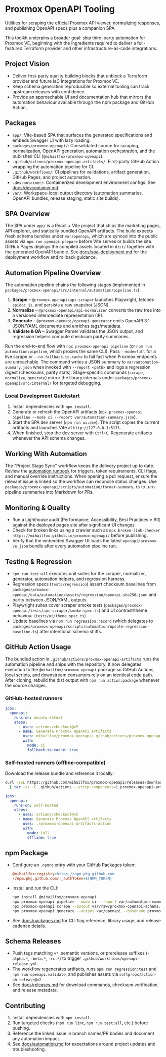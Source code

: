 # Proxmox OpenAPI Tooling

Utilities for scraping the official Proxmox API viewer, normalizing responses, and publishing OpenAPI specs plus a companion SPA.

This toolkit underpins a broader goal: ship third-party automation for Proxmox VE, beginning with the ingredients required
to deliver a full-featured Terraform provider and other infrastructure-as-code integrations.

## Project Vision
- Deliver first-party quality building blocks that unblock a Terraform provider and future IaC integrations for Proxmox VE.
- Keep schema generation reproducible so external tooling can track upstream releases with confidence.
- Provide an approachable UI and documentation hub that mirrors the automation behaviour available through the npm package and GitHub Action.

## Packages
- `app/`: Vite-based SPA that surfaces the generated specifications and embeds Swagger UI with lazy loading.
- `packages/proxmox-openapi/`: Consolidated source for scraping, normalization, OpenAPI generation, automation orchestration, and the published CLI (`@mihailfox/proxmox-openapi`).
- `.github/actions/proxmox-openapi-artifacts/`: First-party GitHub Action wrapping the automation pipeline for CI.
- `.github/workflows/`: CI pipelines for validations, artifact generation, GitHub Pages, and project automation.
- `.devcontainer/`: Containerized development environment configs. See [docs/devcontainer.md](docs/devcontainer.md).
- `var/`: Workspace-local output directory (automation summaries, OpenAPI bundles, release staging, static site builds).

## SPA Overview
The SPA under `app/` is a React + Vite project that ships the marketing pages, API explorer, and statically bundled
OpenAPI artifacts. The build expects fresh schema bundles under `var/openapi`, which are synced into the public assets
via `npm run openapi:prepare` before Vite serves or builds the site. GitHub Pages deploys the compiled assets located in
`dist/` together with the generated OpenAPI bundle. See [docs/spa-deployment.md](docs/spa-deployment.md) for the
deployment workflow and rollback guidance.

## Automation Pipeline Overview
The automation pipeline chains the following stages (implemented in `packages/proxmox-openapi/src/internal/automation/pipeline.ts`):
1. **Scrape** – `@proxmox-openapi/api-scraper` launches Playwright, fetches `apidoc.js`, and persists a raw snapshot (JSON).
2. **Normalize** – `@proxmox-openapi/api-normalizer` converts the raw tree into a versioned intermediate representation (IR).
3. **Generate** – `@proxmox-openapi/openapi-generator` emits OpenAPI 3.1 JSON/YAML documents and enriches tags/metadata.
4. **Validate & QA** – Swagger Parser validates the JSON output, and regression helpers compute checksum parity summaries.

Run the end-to-end flow with `npx proxmox-openapi pipeline` (or `npm run automation:pipeline`, which proxies the same CLI).
Pass `--mode=full` for a live scrape or `--no-fallback-to-cache` to fail fast when Proxmox endpoints are unreachable. The
command writes a JSON summary to `var/automation-summary.json` when invoked with `--report <path>` and logs a regression
digest (checksums, parity stats). Stage-specific commands (`scrape`, `normalize`, `generate`) mirror the library internals
under `packages/proxmox-openapi/src/internal/` for targeted debugging.

### Local Development Quickstart
1. Install dependencies with `npm install`.
2. Generate or refresh the OpenAPI artifacts (`npx proxmox-openapi pipeline --mode ci --report var/automation-summary.json`).
3. Start the SPA dev server (`npm run ui:dev`). The script copies the current artifacts and launches Vite at
   `http://127.0.0.1:5173`.
4. When finished, stop the dev server with `Ctrl+C`. Regenerate artifacts whenever the API schema changes.

## Working With Automation
The "Project Stage Sync" workflow keeps the delivery project up to date. Review the [automation runbook](docs/automation.md) for triggers,
token requirements, CLI flags, and manual override instructions. When opening a pull request, ensure the relevant issue is linked so the
workflow can reconcile status changes. Use `packages/proxmox-openapi/scripts/automation/format-summary.ts` to turn pipeline summaries into Markdown for PRs.

## Monitoring & Quality
- Run a Lighthouse audit (Performance, Accessibility, Best Practices ≥ 90) against the deployed pages site after significant UI changes.
- Check for broken links using a crawler such as `npx broken-link-checker https://mihailfox.github.io/proxmox-openapi/` before publishing.
- Verify that the embedded Swagger UI loads the latest `openapi/proxmox-ve.json` bundle after every automation pipeline run.

## Testing & Regression
- `npm run test:all` executes unit suites for the scraper, normalizer, generator, automation helpers, and regression harness.
- Regression specs (`tests/regression`) assert checksum baselines from `packages/proxmox-openapi/data/automation/assets/regression/openapi.sha256.json` and parity between JSON/YAML outputs.
- Playwright suites cover scraper smoke tests (`packages/proxmox-openapi/tests/api-scraper/smoke.spec.ts`) and UI contrast/theme behaviour (`tests/ui/theme.spec.ts`).
- Update baselines via `npm run regression:record` (which delegates to `packages/proxmox-openapi/scripts/automation/update-regression-baseline.ts`) after intentional schema shifts.

## GitHub Action Usage
The bundled action in `.github/actions/proxmox-openapi-artifacts` runs the automation pipeline and ships with the
repository. It now delegates execution to the `@mihailfox/proxmox-openapi` package so GitHub Actions, local scripts, and
downstream consumers rely on an identical code path. After cloning, rebuild the dist output with
`npm run action:package` whenever the source changes.

### GitHub-hosted runners

```yaml
jobs:
  openapi:
    runs-on: ubuntu-latest
    steps:
      - uses: actions/checkout@v5
      - name: Generate Proxmox OpenAPI artifacts
        uses: mihailfox/proxmox-openapi/.github/actions/proxmox-openapi-artifacts@v1
        with:
          mode: ci
          fallback-to-cache: true
```

### Self-hosted runners (offline-compatible)

Download the release bundle and reference it locally:

```bash
curl -sSL https://github.com/mihailfox/proxmox-openapi/releases/download/v1.0.0/proxmox-openapi-artifacts-action-v1.0.0.tgz \
  | tar -xz -C .github/actions --strip-components=1 proxmox-openapi-artifacts-action
```

```yaml
jobs:
  openapi:
    runs-on: self-hosted
    steps:
      - uses: actions/checkout@v5
      - name: Generate Proxmox OpenAPI artifacts
        uses: ./proxmox-openapi-artifacts-action
        with:
          mode: full
          offline: true
```

## npm Package
- Configure an `.npmrc` entry with your GitHub Packages token:

  ```ini
  @mihailfox:registry=https://npm.pkg.github.com
  //npm.pkg.github.com/:_authToken=${NPM_TOKEN}
  ```

- Install and run the CLI:

  ```bash
  npm install @mihailfox/proxmox-openapi
  npx proxmox-openapi pipeline --mode ci --report var/automation-summary.json
  npx proxmox-openapi scrape --output var/raw/proxmox-openapi-schema.json
  npx proxmox-openapi generate --output var/openapi --basename proxmox-ve
  ```

- See [docs/packages.md](docs/packages.md) for CLI flag reference, library usage, and release cadence details.

## Schema Releases
- Push tags matching `v*`, semantic versions, or prerelease suffixes (`-alpha.*`, `-beta.*`, `-rc.*`) to trigger `.github/workflows/openapi-release.yml`.
- The workflow regenerates artifacts, runs `npm run regression:test` and `npm run openapi:validate`, and publishes assets via `softprops/action-gh-release@v2`.
- See [docs/releases.md](docs/releases.md) for download commands, checksum verification, and release metadata.

## Contributing
1. Install dependencies with `npm install`.
2. Run targeted checks (`npm run lint`, `npm run test:all`, etc.) before pushing.
3. Reference the linked issue in branch names/PR bodies and document any automation impact.
4. See [docs/automation.md](docs/automation.md) for expectations around project updates and troubleshooting.
